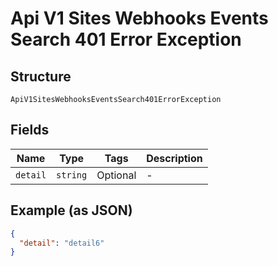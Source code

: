 
# Api V1 Sites Webhooks Events Search 401 Error Exception

## Structure

`ApiV1SitesWebhooksEventsSearch401ErrorException`

## Fields

| Name | Type | Tags | Description |
|  --- | --- | --- | --- |
| `detail` | `string` | Optional | - |

## Example (as JSON)

```json
{
  "detail": "detail6"
}
```

